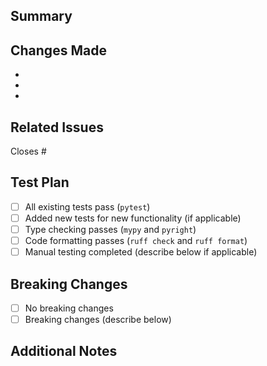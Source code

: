 ## Summary
<!-- Provide a brief overview of the changes in this PR -->

## Changes Made
<!-- List the key changes made in this PR -->
-
-
-

## Related Issues
<!-- Link to related issues using #issue_number -->
Closes #

## Test Plan
<!-- Describe how you tested these changes -->
- [ ] All existing tests pass (`pytest`)
- [ ] Added new tests for new functionality (if applicable)
- [ ] Type checking passes (`mypy` and `pyright`)
- [ ] Code formatting passes (`ruff check` and `ruff format`)
- [ ] Manual testing completed (describe below if applicable)

## Breaking Changes
<!-- Does this PR introduce any breaking changes? If yes, describe them -->
- [ ] No breaking changes
- [ ] Breaking changes (describe below)

## Additional Notes
<!-- Any additional information that reviewers should know -->
